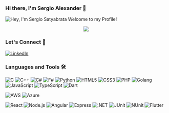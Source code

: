 ### Hi there, I'm Sergio Alexander 👋

<!--
**Sergio-Alexander/Sergio-Alexander** is a ✨ _special_ ✨ repository because its `README.md` (this file) appears on my GitHub profile.
-->

<img src="https://readme-typing-svg.demolab.com?font=Operator+Mono&size=30&duration=5000&color=FAFAFA&background=00000000&center=true&vCenter=true&width=435&lines=Hey%2C+I'm+Sergio+Satyabrata;Welcome+to+my+Profile!" align="middle" alt="Hey, I'm Sergio Satyabrata Welcome to my Profile!">

<p align="center">
  <img src="https://user-images.githubusercontent.com/73097560/115834477-dbab4500-a447-11eb-908a-139a6edaec5c.gif">
</p>




### Let's Connect 🤝
[![LinkedIn](https://img.shields.io/badge/LinkedIn-0077B5?style=for-the-badge&logo=linkedin&logoColor=white)](https://www.linkedin.com/in/sergio-satyabrata/)

### Languages and Tools 🛠️

![C](https://img.shields.io/badge/C-00599C?style=for-the-badge&logo=c&logoColor=white)
![C++](https://img.shields.io/badge/C%2B%2B-00599C?style=for-the-badge&logo=c%2B%2B&logoColor=white)
![C#](https://img.shields.io/badge/C%23-239120?style=for-the-badge&logo=c-sharp&logoColor=white)
![F#](https://img.shields.io/badge/F%23-239120?style=for-the-badge&logo=f-sharp&logoColor=white)
![Python](https://img.shields.io/badge/Python-3776AB?style=for-the-badge&logo=python&logoColor=white)
![HTML5](https://img.shields.io/badge/HTML5-E34F26?style=for-the-badge&logo=html5&logoColor=white)
![CSS3](https://img.shields.io/badge/CSS3-1572B6?style=for-the-badge&logo=css3&logoColor=white)
![PHP](https://img.shields.io/badge/PHP-777BB4?style=for-the-badge&logo=php&logoColor=white)
![Golang](https://img.shields.io/badge/Go-00ADD8?style=for-the-badge&logo=go&logoColor=white)
![JavaScript](https://img.shields.io/badge/JavaScript-F7DF1E?style=for-the-badge&logo=javascript&logoColor=black)
![TypeScript](https://img.shields.io/badge/TypeScript-3178C6?style=for-the-badge&logo=typescript&logoColor=white)
![Dart](https://img.shields.io/badge/Dart-0175C2?style=for-the-badge&logo=dart&logoColor=white)


![AWS](https://img.shields.io/badge/AWS-FF9900?style=for-the-badge&logo=amazon-aws&logoColor=white)
![Azure](https://img.shields.io/badge/Azure-0089D6?style=for-the-badge&logo=microsoft-azure&logoColor=white)


![React](https://img.shields.io/badge/React-20232A?style=for-the-badge&logo=react&logoColor=61DAFB)
![Node.js](https://img.shields.io/badge/Node.js-339933?style=for-the-badge&logo=node-dot-js&logoColor=white)
![Angular](https://img.shields.io/badge/Angular-DD0031?style=for-the-badge&logo=angular&logoColor=white)
![Express](https://img.shields.io/badge/Express-000000?style=for-the-badge&logo=express&logoColor=white)
![.NET](https://img.shields.io/badge/.NET-512BD4?style=for-the-badge&logo=dot-net&logoColor=white)
![JUnit](https://img.shields.io/badge/JUnit-25A162?style=for-the-badge&logo=junit5&logoColor=white)
![NUnit](https://img.shields.io/badge/NUnit-25A162?style=for-the-badge&logo=nunit&logoColor=white)
![Flutter](https://img.shields.io/badge/Flutter-02569B?style=for-the-badge&logo=flutter&logoColor=white)



<!-- You can add or change themes as per your preference -->


